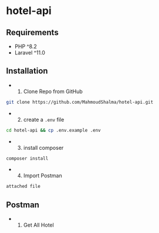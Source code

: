 # hotel-api

## Requirements
- PHP ^8.2
- Laravel ^11.0

## Installation
- 1. Clone Repo from GitHub
```bash
git clone https://github.com/MahmoudShalma/hotel-api.git
```
- 2. create a `.env` file
```bash
cd hotel-api && cp .env.example .env
```
- 3. install composer 
```bash
composer install
```
- 4. Import Postman 
```bash
attached file
```

## Postman
- 1. Get All Hotel

